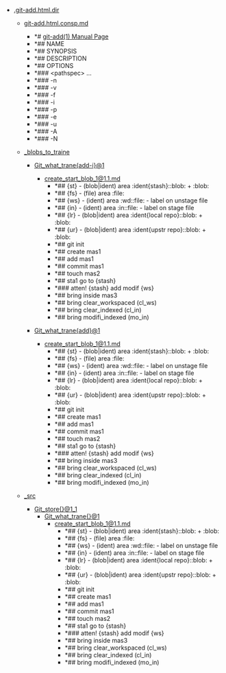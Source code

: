 - <a href = "F:\Node_projects\Node_Way\NBase\_Md\_Index\_Git\content\Docs\C_Program_Files_Git_mingw64_share_doc_git-doc\Point_learn\git-doc_converted\.git-add.html.dir\cat..git-add.html.dir\dir..git-add.html.dir.md">.git-add.html.dir</a>
    - <a href = "F:\Node_projects\Node_Way\NBase\_Md\_Index\_Git\content\Docs\C_Program_Files_Git_mingw64_share_doc_git-doc\Point_learn\git-doc_converted\.git-add.html.dir\git-add.html.consp.md">git-add.html.consp.md</a>
        - *# [git-add(1) Manual Page](file:///E:/Node_projects/Node_Way/NBase/_Md/_Index/_Git/content/Docs/C_Program_Files_Git_mingw64_share_doc_git-doc/Point_learn/git-doc_converted/git-add.html)
        - *##  NAME
        - *## SYNOPSIS
        - *## DESCRIPTION
        - *## OPTIONS
        - *### \<pathspec\> …​
        - *### -n
        - *### -v
        - *### -f
        - *### -i
        - *### -p
        - *### -e
        - *### -u
        - *### -A
        - *### -N
    - <a href = "F:\Node_projects\Node_Way\NBase\_Md\_Index\_Git\content\Docs\C_Program_Files_Git_mingw64_share_doc_git-doc\Point_learn\git-doc_converted\.git-add.html.dir\_blobs_to_traine\cat._blobs_to_traine\dir._blobs_to_traine.md">_blobs_to_traine</a>
        - <a href = "F:\Node_projects\Node_Way\NBase\_Md\_Index\_Git\content\Docs\C_Program_Files_Git_mingw64_share_doc_git-doc\Point_learn\git-doc_converted\.git-add.html.dir\_blobs_to_traine\Git_what_trane{add-i}@1\cat.Git_what_trane{add-i}@1\dir.Git_what_trane{add-i}@1.md">Git_what_trane{add-i}@1</a>
            - <a href = "F:\Node_projects\Node_Way\NBase\_Md\_Index\_Git\content\Docs\C_Program_Files_Git_mingw64_share_doc_git-doc\Point_learn\git-doc_converted\.git-add.html.dir\_blobs_to_traine\Git_what_trane{add-i}@1\create_start_blob_1@1.1.md">create_start_blob_1@1.1.md</a>
                - *## {st} - (blob|ident) area :ident{stash}::blob: + :blob:
                - *## {fs} - (file) area :file:
                - *## {ws} - (ident) area :wd::file: - label on unstage file 
                - *## {in} - (ident) area :in::file: - label on stage file
                - *## {lr} - (blob|ident) area :ident{local repo}::blob: + :blob:
                - *## {ur} - (blob|ident) area :ident{upstr repo}::blob: + :blob:
                - *## git init
                - *## create mas1
                - *##  add mas1
                - *## commit mas1
                - *## touch mas2
                - *## sta1 go to {stash}
                - *### atten! {stash} add modif {ws}
                - *## bring inside mas3   
                - *## bring clear_workspaced (cl_ws)
                - *## bring clear_indexed (cl_in)
                - *## bring modifi_indexed (mo_in)
        
        - <a href = "F:\Node_projects\Node_Way\NBase\_Md\_Index\_Git\content\Docs\C_Program_Files_Git_mingw64_share_doc_git-doc\Point_learn\git-doc_converted\.git-add.html.dir\_blobs_to_traine\Git_what_trane{add}@1\cat.Git_what_trane{add}@1\dir.Git_what_trane{add}@1.md">Git_what_trane{add}@1</a>
            - <a href = "F:\Node_projects\Node_Way\NBase\_Md\_Index\_Git\content\Docs\C_Program_Files_Git_mingw64_share_doc_git-doc\Point_learn\git-doc_converted\.git-add.html.dir\_blobs_to_traine\Git_what_trane{add}@1\create_start_blob_1@1.1.md">create_start_blob_1@1.1.md</a>
                - *## {st} - (blob|ident) area :ident{stash}::blob: + :blob:
                - *## {fs} - (file) area :file:
                - *## {ws} - (ident) area :wd::file: - label on unstage file 
                - *## {in} - (ident) area :in::file: - label on stage file
                - *## {lr} - (blob|ident) area :ident{local repo}::blob: + :blob:
                - *## {ur} - (blob|ident) area :ident{upstr repo}::blob: + :blob:
                - *## git init
                - *## create mas1
                - *##  add mas1
                - *## commit mas1
                - *## touch mas2
                - *## sta1 go to {stash}
                - *### atten! {stash} add modif {ws}
                - *## bring inside mas3   
                - *## bring clear_workspaced (cl_ws)
                - *## bring clear_indexed (cl_in)
                - *## bring modifi_indexed (mo_in)
        
    
    - <a href = "F:\Node_projects\Node_Way\NBase\_Md\_Index\_Git\content\Docs\C_Program_Files_Git_mingw64_share_doc_git-doc\Point_learn\git-doc_converted\.git-add.html.dir\_src\cat._src\dir._src.md">_src</a>
        - <a href = "F:\Node_projects\Node_Way\NBase\_Md\_Index\_Git\content\Docs\C_Program_Files_Git_mingw64_share_doc_git-doc\Point_learn\git-doc_converted\.git-add.html.dir\_src\Git_store{}@1_1\cat.Git_store{}@1_1\dir.Git_store{}@1_1.md">Git_store{}@1_1</a>
            - <a href = "F:\Node_projects\Node_Way\NBase\_Md\_Index\_Git\content\Docs\C_Program_Files_Git_mingw64_share_doc_git-doc\Point_learn\git-doc_converted\.git-add.html.dir\_src\Git_store{}@1_1\Git_what_trane{}@1\cat.Git_what_trane{}@1\dir.Git_what_trane{}@1.md">Git_what_trane{}@1</a>
                - <a href = "F:\Node_projects\Node_Way\NBase\_Md\_Index\_Git\content\Docs\C_Program_Files_Git_mingw64_share_doc_git-doc\Point_learn\git-doc_converted\.git-add.html.dir\_src\Git_store{}@1_1\Git_what_trane{}@1\create_start_blob_1@1.1.md">create_start_blob_1@1.1.md</a>
                    - *## {st} - (blob|ident) area :ident{stash}::blob: + :blob:
                    - *## {fs} - (file) area :file:
                    - *## {ws} - (ident) area :wd::file: - label on unstage file 
                    - *## {in} - (ident) area :in::file: - label on stage file
                    - *## {lr} - (blob|ident) area :ident{local repo}::blob: + :blob:
                    - *## {ur} - (blob|ident) area :ident{upstr repo}::blob: + :blob:
                    - *## git init
                    - *## create mas1
                    - *##  add mas1
                    - *## commit mas1
                    - *## touch mas2
                    - *## sta1 go to {stash}
                    - *### atten! {stash} add modif {ws}
                    - *## bring inside mas3   
                    - *## bring clear_workspaced (cl_ws)
                    - *## bring clear_indexed (cl_in)
                    - *## bring modifi_indexed (mo_in)
            
        
    
